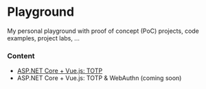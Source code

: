 # Playground

My personal playground with proof of concept (PoC) projects, code examples, project labs, ...

### Content

- [ASP.NET Core + Vue.js: TOTP](src/aspnet-core-vue-security-totp/README.md)
- ASP.NET Core + Vue.js: TOTP & WebAuthn (coming soon)
